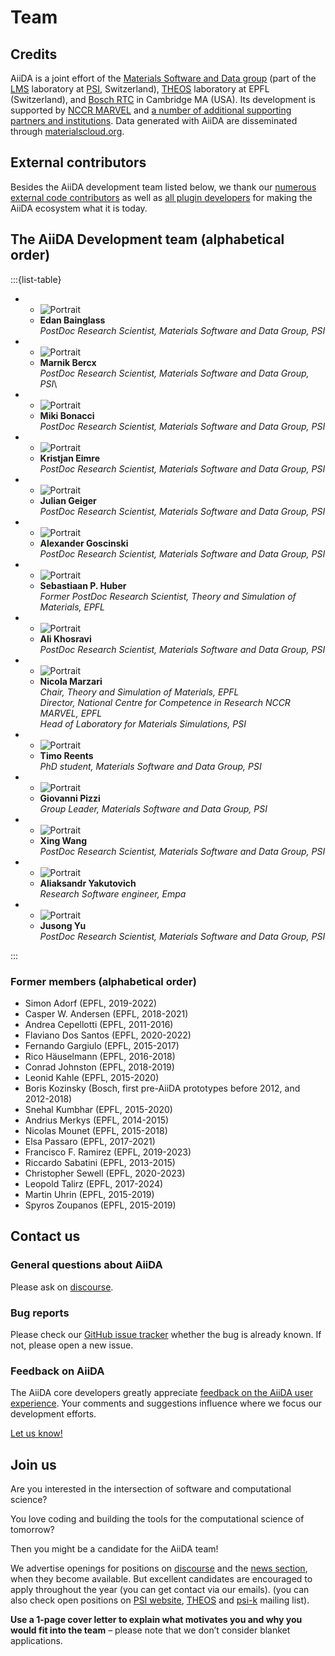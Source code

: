 # Team

## Credits

AiiDA is a joint effort of the [Materials Software and Data group](https://www.psi.ch/en/lms/msd-group) (part of the [LMS](https://www.psi.ch/en/lms) laboratory at [PSI](https://www.psi.ch/), Switzerland), [THEOS](http://theossrv1.epfl.ch/) laboratory at EPFL (Switzerland), and [Bosch RTC](https://www.bosch.us/) in Cambridge MA (USA). Its development is supported by [NCCR MARVEL](https://nccr-marvel.ch/) and [a number of additional supporting partners and institutions](acknowledgements.md).
Data generated with AiiDA are disseminated through [materialscloud.org](http://materialscloud.org/).

## External contributors

Besides the AiiDA development team listed below, we thank our [numerous external code contributors](https://raw.githubusercontent.com/aiidateam/aiida_core/develop/AUTHORS.txt) as well as [all plugin developers](https://aiidateam.github.io/aiida-registry/) for making the AiiDA ecosystem what it is today.

## The AiiDA Development team (alphabetical order)

:::{list-table}

* - ![Portrait](../pics/team/bainglass_edan.png)
  - **Edan Bainglass**\
    *PostDoc Research Scientist, Materials Software and Data Group, PSI*

* - ![Portrait](../pics/team/marnik.jpg)
  - **Marnik Bercx**\
    *PostDoc Research Scientist, Materials Software and Data Group, PSI*\

* - ![Portrait](../pics/team/bonacci_miki.png)
  - **Miki Bonacci**\
    *PostDoc Research Scientist, Materials Software and Data Group, PSI*

* - ![Portrait](../pics/team/eimre_kristjan.png)
  - **Kristjan Eimre**\
    *PostDoc Research Scientist, Materials Software and Data Group, PSI*

* - ![Portrait](../pics/team/geiger_julian.png)
  - **Julian Geiger**\
    *PostDoc Research Scientist, Materials Software and Data Group, PSI*

* - ![Portrait](../pics/team/alexander_goscinski.png)
  - **Alexander Goscinski**\
    *PostDoc Research Scientist, Materials Software and Data Group, PSI*

* - ![Portrait](../pics/team/huber.png)
  - **Sebastiaan P. Huber**\
    *Former PostDoc Research Scientist, Theory and Simulation of Materials, EPFL*

* - ![Portrait](../pics/team/khosravi_ali.png)
  - **Ali Khosravi**\
    *PostDoc Research Scientist, Materials Software and Data Group, PSI*

* - ![Portrait](../pics/team/nicola.png)
  - **Nicola Marzari**\
    *Chair, Theory and Simulation of Materials, EPFL*\
    *Director, National Centre for Competence in Research NCCR MARVEL, EPFL*\
    *Head of Laboratory for Materials Simulations, PSI*

* - ![Portrait](../pics/team/reents_timo.png)
  - **Timo Reents**\
    *PhD student, Materials Software and Data Group, PSI*

* - ![Portrait](../pics/team/gio.png)
  - **Giovanni Pizzi**\
    *Group Leader, Materials Software and Data Group, PSI*

* - ![Portrait](../pics/team/wang_xing.png)
  - **Xing Wang**\
    *PostDoc Research Scientist, Materials Software and Data Group, PSI*

* - ![Portrait](../pics/team/Yakutovich.jpg)
  - **Aliaksandr Yakutovich**\
    *Research Software engineer, Empa*

* - ![Portrait](../pics/team/JusongYu.jpg)
  - **Jusong Yu**\
    *PostDoc Research Scientist, Materials Software and Data Group, PSI*

:::

### Former members (alphabetical order)

- Simon Adorf (EPFL, 2019-2022)
- Casper W. Andersen (EPFL, 2018-2021)
- Andrea Cepellotti (EPFL, 2011-2016)
- Flaviano Dos Santos (EPFL, 2020-2022)
- Fernando Gargiulo (EPFL, 2015-2017)
- Rico Häuselmann (EPFL, 2016-2018)
- Conrad Johnston (EPFL, 2018-2019)
- Leonid Kahle (EPFL, 2015-2020)
- Boris Kozinsky (Bosch, first pre-AiiDA prototypes before 2012, and 2012-2018)
- Snehal Kumbhar (EPFL, 2015-2020)
- Andrius Merkys (EPFL, 2014-2015)
- Nicolas Mounet (EPFL, 2015-2018)
- Elsa Passaro (EPFL, 2017-2021)
- Francisco F. Ramirez (EPFL, 2019-2023)
- Riccardo Sabatini (EPFL, 2013-2015)
- Christopher Sewell (EPFL, 2020-2023)
- Leopold Talirz (EPFL, 2017-2024)
- Martin Uhrin (EPFL, 2015-2019)
- Spyros Zoupanos (EPFL, 2015-2019)

## Contact us

### General questions about AiiDA

Please ask on [discourse](https://aiida.discourse.group/).

### Bug reports

Please check our [GitHub issue tracker](https://github.com/aiidateam/aiida_core/issues) whether the bug is already known. If not, please open a new issue.

### Feedback on AiiDA

The AiiDA core developers greatly appreciate [feedback on the AiiDA user experience](https://aiida.discourse.group/).
Your comments and suggestions influence where we focus our development efforts.

[Let us know!](https://aiida.discourse.group/)

## Join us

Are you interested in the intersection of software and computational science?

You love coding and building the tools for the computational science of tomorrow?

Then you might be a candidate for the AiiDA team!


We advertise openings for positions on [discourse](https://aiida.discourse.group/c/announcements/) and the [news section](https://aiida.net/news/index/tag/positions.html), when they become available. But excellent candidates are encouraged to apply throughout the year (you can get contact via our emails).
(you can also check open positions on [PSI website](https://www.psi.ch/en/hr/job-opportunities), [THEOS](https://theos-wiki.epfl.ch/) and [psi-k](https://psi-k.net) mailing list).

**Use a 1-page cover letter to explain what motivates you and why you would fit into the team** – please note that we don’t consider blanket applications.

